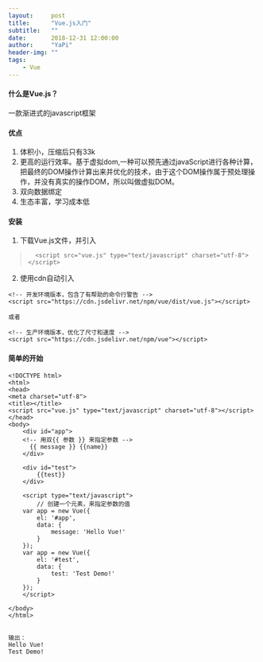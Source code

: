 ```yaml
---
layout:     post
title:      "Vue.js入门"
subtitle:   ""
date:       2018-12-31 12:00:00
author:     "YaPi"
header-img: ""
tags:
    - Vue
---
```


#### 什么是Vue.js？
一款渐进式的javascript框架

#### 优点

1. 体积小，压缩后只有33k
2. 更高的运行效率。基于虚拟dom,一种可以预先通过javaScript进行各种计算，把最终的DOM操作计算出来并优化的技术，由于这个DOM操作属于预处理操作，并没有真实的操作DOM，所以叫做虚拟DOM。
3. 双向数据绑定
4. 生态丰富，学习成本低

#### 安装

1. 下载Vue.js文件，并引入
> 		<script src="vue.js" type="text/javascript" charset="utf-8"></script>

2. 使用cdn自动引入

```
<!-- 开发环境版本，包含了有帮助的命令行警告 -->
<script src="https://cdn.jsdelivr.net/npm/vue/dist/vue.js"></script>

或者

<!-- 生产环境版本，优化了尺寸和速度 -->
<script src="https://cdn.jsdelivr.net/npm/vue"></script>
```

#### 简单的开始

```
<!DOCTYPE html>
<html>
<head>
<meta charset="utf-8">
<title></title>
<script src="vue.js" type="text/javascript" charset="utf-8"></script>
</head>
<body>
	<div id="app">
	<!-- 用双{{ 参数 }} 来指定参数 -->
	  {{ message }} {{name}}
	</div>

	<div id="test">
		{{test}}
	</div>

	<script type="text/javascript">
		// 创建一个元素，来指定参数的值
	var app = new Vue({
		el: '#app',
		data: {
			message: 'Hello Vue!'
		}
	});
	var app = new Vue({
		el: '#test',
		data: {
			test: 'Test Demo!'
		}
	});
	</script>

</body>
</html>


输出：
Hello Vue!
Test Demo!
```